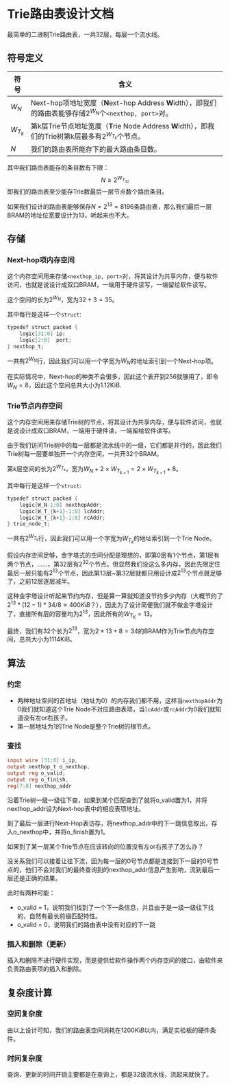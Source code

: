 # Trie路由表设计文档

最简单的二进制Trie路由表，一共32层，每层一个流水线。

## 符号定义

| 符号      | 含义                                                         |
| --------- | ------------------------------------------------------------ |
| $W_N$     | Next-hop项地址宽度（**N**ext-hop Address **W**idth），即我们的路由表能够存储$2^{W_N}$个`<nexthop, port>`对。 |
| $W_{T_k}$ | 第k层Trie节点地址宽度（**T**rie Node Address **W**idth），即我们的Trie树第k层最多有$2^{W_{T_k}}$个节点。 |
| $N$       | 我们的路由表所能存下的最大路由条目数。                       |

其中我们路由表能存的条目数有下限：
$$
N \ge 2^{W_{T_{32}}}
$$
即我们的路由表至少能存Trie数最后一层节点数个路由条目。

如果我们设计的路由表能够保存$N=2^{13}=8196$条路由表，那么我们最后一层BRAM的地址位宽要设计为13，听起来也不大。

## 存储

### Next-hop项内存空间

这个内存空间用来存储`<nexthop_ip, port>`对，将其设计为共享内存，便与软件访问，也就是说设计成双口BRAM，一端用于硬件读写，一端留给软件读写。

这个空间的长为$2^{W_N}$，宽为$32+3 = 35$。

其中每行是这样一个`struct`:

```verilog
typedef struct packed {
    logic[31:0] ip;
    logic[2:0]  port;
} nexthop_t;
```

一共有$2^{W_N}$行，因此我们可以用一个字宽为$W_N$的地址索引到一个Next-hop项。

在实际情况中，Next-hop的种类不会很多，因此这个表开到256就够用了，即令$W_N = 8$，因此这个空间总共大小为1.12KiB.

### Trie节点内存空间

这个内存空间用来存储Trie树的节点，将其设计为共享内存，便与软件访问，也就是说设计成双口BRAM，一端用于硬件读，一端留给软件读写。

由于我们访问Trie树中的每一层都是流水线中的一级，它们都是并行的，因此我们Trie树每一层要单独开一个内存空间，一共开32个BRAM。

第$k$层空间的长为$2^{W_{T_k}}$，宽为$W_N + 2\times W_{T_{k+1}} = 2\times W_{T_{k+1}} + 8$。

其中每行是这样一个`struct`:

```verilog
typedef struct packed {
    logic[W_N-1:0] nexthopAddr;
    logic[W_T_{k+1}-1:0] lcAddr;
    logic[W_T_{k+1}-1:0] rcAddr;
} trie_node_t;
```

一共有$2^{W_{T_k}}$行，因此我们可以用一个字宽为$W_{T_k}$的地址索引到一个Trie Node。

假设内存空间足够，金字塔式的空间分配是理想的，即第0层有1个节点，第1层有两个节点，……，第32层有$2^{32}$个节点。但显然我们没这么多内存，因此先限定住最后一层只能有$2^{13}$个节点，因此第13层~第32层就都只用设计成$2^{13}$个节点就足够了，之前12层逐层减半。

这种金字塔设计听起来节约内存，但是算一算就知道没节约多少内存（大概节约了$2^{13}*(12-1)*34/8 \approx 400KiB$？），因此为了设计简便我们就不做金字塔设计了，直接所有层的容量均为$2^{13}$，因此所有的$W_{T_K}=13$。

最终，我们有32个长为$2^{13}$，宽为$2\times 13 + 8 = 34$的BRAM作为Trie节点内存空间，总共大小为1114KiB。

## 算法

### 约定

- 两种地址空间的首地址（地址为0）的内存我们都不用，这样当`nexthopAddr`为0我们就知道这个Trie Node不对应路由表项，当`lcAddr`或`rcAddr`为0我们就知道没有左or右孩子。
- 第一层地址为1的Trie Node是整个Trie树的根节点。

### 查找

```verilog
input wire [31:0] i_ip,
output nexthop_t o_nexthop,
output reg o_valid,
output reg o_finish,
reg[7:0] nexthop_addr
```

沿着Trie树一级一级往下查，如果到某个匹配查到了就将o_valid置为1，并将nexthop_addr设为Next-hop表中的相应表项地址。

到了最后一层进行Next-Hop表访存，将nexthop_addr中的下一跳信息取出，存入o_nexthop中，并将o_finish置为1。

如果到了某一层某个Trie节点在应该转向的位置没有左or右孩子了怎么办？

没关系我们可以接着让往下流，因为每一层的0号节点都是连接到下一层的0号节点的，他们不会对我们的最终查询到的nexthop_addr信息产生影响，流到最后一层还是正确的结果。

此时有两种可能：

- o_valid = 1，说明我们找到了一个下一条信息，并且由于是一级一级往下找的，自然有最长前缀匹配特性。
- o_valid = 0，说明我们的路由表中没有对应的下一跳

### 插入和删除（更新）

插入和删除不进行硬件实现，而是提供给软件操作两个内存空间的接口，由软件来负责路由表项的插入和删除。

## 复杂度计算

### 空间复杂度

由以上设计可知，我们的路由表空间消耗在$1200KiB$以内，满足实验板的硬件条件。

### 时间复杂度

查询、更新的时间开销主要都是在查询上，都是32级流水线，流起来就快了。